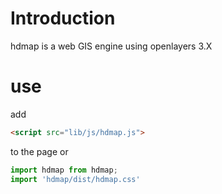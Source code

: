 # Introduction
hdmap is a web GIS engine using openlayers 3.X

# use
add 
```html
<script src="lib/js/hdmap.js">
```
to the page or 
```javascript
import hdmap from hdmap;
import 'hdmap/dist/hdmap.css'
```

